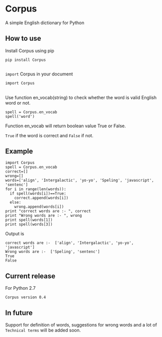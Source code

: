 # Corpus
A simple English dictionary for Python

## How to use

Install Corpus using pip

```pip install Corpus```

##        
```import``` Corpus in your document

```import Corpus```

##

Use function en_vocab(string) to check whether the word is valid English word or not.

```
spell = Corpus.en_vocab
spell('word')
```

Function en_vocab will return boolean value True or False.

```True``` if the word is correct and ```False``` if not.

## Example

```
import Corpus
spell = Corpus.en_vocab
correct=[]
wrong=[]
words=['align', 'Intergalactic', 'yo-yo', 'Speling', 'javascript', 'sentenc']
for i in range(len(words)):
  if spell(words[i])==True:
    correct.append(words[i])
  else:
    wrong.append(words[i])
print "correct words are :- ", correct
print "Wrong words are :- ", wrong
print spell(words[1])
print spell(words[3])
```

Output is

```
correct words are :-  ['align', 'Intergalactic', 'yo-yo', 'javascript']
Wrong words are :-  ['Speling', 'sentenc']
True
False
```

## Current release

For Python 2.7

```Corpus version 0.4```

## In future

Support for definition of words, suggestions for wrong words and a lot of ```Technical terms``` will be added soon. 

